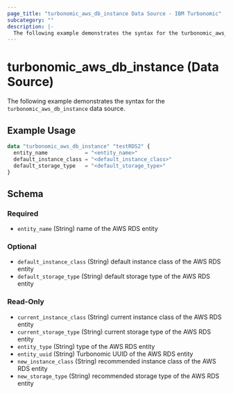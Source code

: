 ```yaml
---
page_title: "turbonomic_aws_db_instance Data Source - IBM Turbonomic"
subcategory: ""
description: |-
  The following example demonstrates the syntax for the turbonomic_aws_db_instance data source.
---
```


# turbonomic_aws_db_instance (Data Source)

The following example demonstrates the syntax for the `turbonomic_aws_db_instance` data source.

## Example Usage

```terraform
data "turbonomic_aws_db_instance" "testRDS2" {
  entity_name            = "<entity_name>"
  default_instance_class = "<default_instance_class>"
  default_storage_type   = "<default_storage_type>"
}
```
<!-- schema generated by tfplugindocs -->
## Schema

### Required

- `entity_name` (String) name of the AWS RDS entity

### Optional

- `default_instance_class` (String) default instance class of the AWS RDS entity
- `default_storage_type` (String) default storage type of the AWS RDS entity

### Read-Only

- `current_instance_class` (String) current instance class of the AWS RDS entity
- `current_storage_type` (String) current storage type of the AWS RDS entity
- `entity_type` (String) type of the AWS RDS entity
- `entity_uuid` (String) Turbonomic UUID of the AWS RDS entity
- `new_instance_class` (String) recommended instance class of the AWS RDS entity
- `new_storage_type` (String) recommended storage type of the AWS RDS entity
